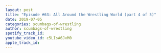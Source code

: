 ```yaml
---
layout: post
title: "Episode #63: All Around the Wrestling World (part 4 of 5)"
date: 2019-07-05
categories: scumbags-of-wrestling
author: scumbags-of-wrestling
spotify_track_id: 
youtube_video_id: c5LIsA6JvM0
apple_track_id: 
---
```

